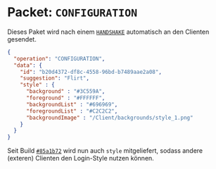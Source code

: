 # Packet: `CONFIGURATION`
Dieses Paket wird nach einem [`HANDSHAKE`](HANDSHAKE.md) automatisch an den Clienten gesendet.

```json
{
  "operation": "CONFIGURATION",
  "data": {
    "id": "b20d4372-df8c-4558-96bd-b7489aae2a08",
    "suggestion": "Flirt",
    "style" : {
      "background" : "#3C559A",
      "foreground" : "#FFFFFF",
      "backgroundList" : "#696969",
      "foregroundList" : "#C2C2C2",
      "backgroundImage" : "/Client/backgrounds/style_1.png"
    }
  }
}
```

Seit Build [`#85a1b72`](https://github.com/MeinChatserver/Server/commit/85a1b723a29c509879a4dc2d6e29e9d58b345702) wird nun auch `style` mitgeliefert, sodass andere (exteren) Clienten den Login-Style nutzen können.
